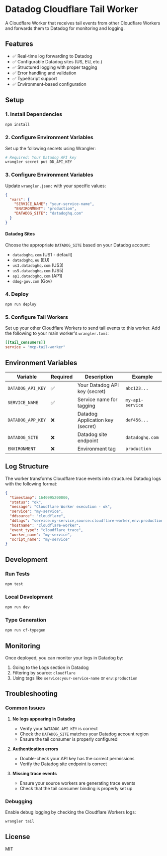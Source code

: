 # Datadog Cloudflare Tail Worker

A Cloudflare Worker that receives tail events from other Cloudflare Workers and forwards them to Datadog for monitoring and logging.

## Features

- ✅ Real-time log forwarding to Datadog
- ✅ Configurable Datadog sites (US, EU, etc.)
- ✅ Structured logging with proper tagging
- ✅ Error handling and validation
- ✅ TypeScript support
- ✅ Environment-based configuration

## Setup

### 1. Install Dependencies

```bash
npm install
```

### 2. Configure Environment Variables

Set up the following secrets using Wrangler:

```bash
# Required: Your Datadog API key
wrangler secret put DD_API_KEY
```

### 3. Configure Environment Variables

Update `wrangler.jsonc` with your specific values:

```json
{
  "vars": {
    "SERVICE_NAME": "your-service-name",
    "ENVIRONMENT": "production",
    "DATADOG_SITE": "datadoghq.com"
  }
}
```

#### Datadog Sites

Choose the appropriate `DATADOG_SITE` based on your Datadog account:

- `datadoghq.com` (US1 - default)
- `datadoghq.eu` (EU)
- `us3.datadoghq.com` (US3)
- `us5.datadoghq.com` (US5)
- `ap1.datadoghq.com` (AP1)
- `ddog-gov.com` (Gov)

### 4. Deploy

```bash
npm run deploy
```

### 5. Configure Tail Workers

Set up your other Cloudflare Workers to send tail events to this worker. Add the following to your main worker's `wrangler.toml`:

```toml
[[tail_consumers]]
service = "mcp-tail-worker"
```

## Environment Variables

| Variable | Required | Description | Example |
|----------|----------|-------------|---------|
| `DATADOG_API_KEY` | ✅ | Your Datadog API key (secret) | `abc123...` |
| `SERVICE_NAME` | ✅ | Service name for tagging | `my-api-service` |
| `DATADOG_APP_KEY` | ❌ | Datadog Application key (secret) | `def456...` |
| `DATADOG_SITE` | ❌ | Datadog site endpoint | `datadoghq.com` |
| `ENVIRONMENT` | ❌ | Environment tag | `production` |

## Log Structure

The worker transforms Cloudflare trace events into structured Datadog logs with the following format:

```json
{
  "timestamp": 1640995200000,
  "status": "ok",
  "message": "Cloudflare Worker execution - ok",
  "service": "my-service",
  "ddsource": "cloudflare",
  "ddtags": "service:my-service,source:cloudflare-worker,env:production",
  "hostname": "cloudflare-worker",
  "event_type": "cloudflare_trace",
  "worker_name": "my-service",
  "script_name": "my-service"
}
```

## Development

### Run Tests

```bash
npm test
```

### Local Development

```bash
npm run dev
```

### Type Generation

```bash
npm run cf-typegen
```

## Monitoring

Once deployed, you can monitor your logs in Datadog by:

1. Going to the Logs section in Datadog
2. Filtering by source: `cloudflare`
3. Using tags like `service:your-service-name` or `env:production`

## Troubleshooting

### Common Issues

1. **No logs appearing in Datadog**
   - Verify your `DATADOG_API_KEY` is correct
   - Check the `DATADOG_SITE` matches your Datadog account region
   - Ensure the tail consumer is properly configured

2. **Authentication errors**
   - Double-check your API key has the correct permissions
   - Verify the Datadog site endpoint is correct

3. **Missing trace events**
   - Ensure your source workers are generating trace events
   - Check that the tail consumer binding is properly set up

### Debugging

Enable debug logging by checking the Cloudflare Workers logs:

```bash
wrangler tail
```

## License

MIT